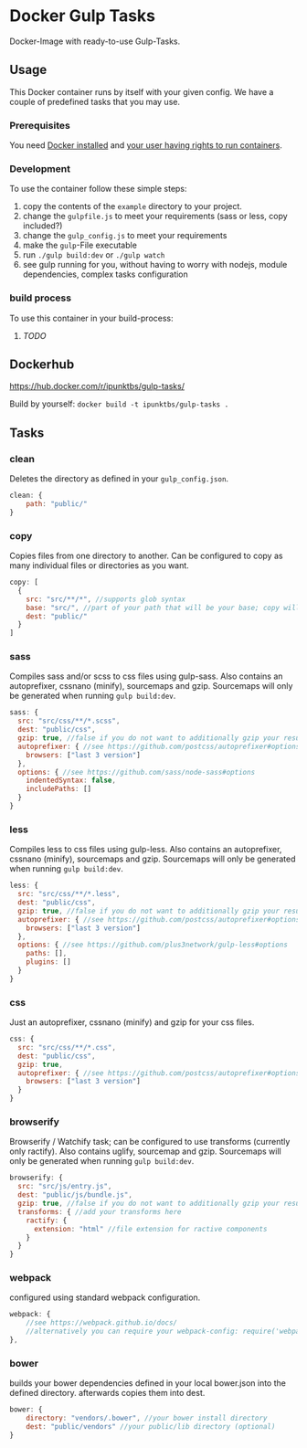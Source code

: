 # Docker Gulp Tasks
Docker-Image with ready-to-use Gulp-Tasks.

## Usage
This Docker container runs by itself with your given config. We have a couple of predefined tasks that you may use.

### Prerequisites
You need [Docker installed](https://docs.docker.com/engine/installation/) and [your user having rights to run containers](https://docs.docker.com/engine/installation/linux/ubuntulinux/#create-a-docker-group).

### Development
To use the container follow these simple steps:

1. copy the contents of the `example` directory to your project.
2. change the `gulpfile.js` to meet your requirements (sass or less, copy included?)
3. change the `gulp_config.js` to meet your requirements
4. make the `gulp`-File executable
5. run `./gulp build:dev` or `./gulp watch`
6. see gulp running for you, without having to worry with nodejs, module dependencies, complex tasks configuration

### build process
To use this container in your build-process:

1. _TODO_

## Dockerhub
https://hub.docker.com/r/ipunktbs/gulp-tasks/

Build by yourself:
`docker build -t ipunktbs/gulp-tasks .`

## Tasks

### clean
Deletes the directory as defined in your `gulp_config.json`.
```js
clean: {
    path: "public/"
}
```

### copy
Copies files from one directory to another.
Can be configured to copy as many individual files or directories as you want.
```js
copy: [
  {
    src: "src/**/*", //supports glob syntax
    base: "src/", //part of your path that will be your base; copy will start from here
    dest: "public/"
  }
]
```

### sass
Compiles sass and/or scss to css files using gulp-sass.
Also contains an autoprefixer, cssnano (minify), sourcemaps and gzip.
Sourcemaps will only be generated when running `gulp build:dev`.

```js
sass: {
  src: "src/css/**/*.scss",
  dest: "public/css",
  gzip: true, //false if you do not want to additionally gzip your resulting css files.
  autoprefixer: { //see https://github.com/postcss/autoprefixer#options
    browsers: ["last 3 version"]
  },
  options: { //see https://github.com/sass/node-sass#options
    indentedSyntax: false,
    includePaths: []
  }
}
```

### less
Compiles less to css files using gulp-less.
Also contains an autoprefixer, cssnano (minify), sourcemaps and gzip.
Sourcemaps will only be generated when running `gulp build:dev`.

```js
less: {
  src: "src/css/**/*.less",
  dest: "public/css",
  gzip: true, //false if you do not want to additionally gzip your resulting css files.
  autoprefixer: { //see https://github.com/postcss/autoprefixer#options
    browsers: ["last 3 version"]
  },
  options: { //see https://github.com/plus3network/gulp-less#options
    paths: [],
    plugins: []
  }
}
```

### css
Just an autoprefixer, cssnano (minify) and gzip for your css files.

```js
css: {
  src: "src/css/**/*.css",
  dest: "public/css",
  gzip: true,
  autoprefixer: { //see https://github.com/postcss/autoprefixer#options
    browsers: ["last 3 version"]
  }
}
```

### browserify
Browserify / Watchify task; can be configured to use transforms (currently only ractify).
Also contains uglify, sourcemap and gzip.
Sourcemaps will only be generated when running `gulp build:dev`.

```js
browserify: {
  src: "src/js/entry.js",
  dest: "public/js/bundle.js",
  gzip: true, //false if you do not want to additionally gzip your resulting css files.
  transforms: { //add your transforms here
    ractify: {
      extension: "html" //file extension for ractive components
    }
  }
}
```

### webpack
configured using standard webpack configuration.

```js
webpack: {
    //see https://webpack.github.io/docs/
    //alternatively you can require your webpack-config: require('webpack.config.js');
},
```

### bower
builds your bower dependencies defined in your local bower.json into the defined directory.
afterwards copies them into dest.

```js
bower: {
    directory: "vendors/.bower", //your bower install directory
    dest: "public/vendors" //your public/lib directory (optional)
}
```
